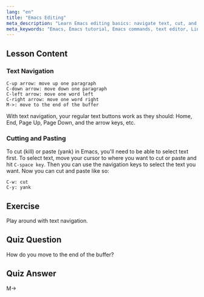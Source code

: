 ```yaml
---
lang: "en"
title: "Emacs Editing"
meta_description: "Learn Emacs editing basics: navigate text, cut, and paste efficiently. This beginner-friendly guide helps you master essential Emacs commands for Linux."
meta_keywords: "Emacs, Emacs tutorial, Emacs commands, text editor, Linux editor, Emacs navigation, beginner Emacs, Emacs guide"
---
```


## Lesson Content

### Text Navigation

```
C-up arrow: move up one paragraph
C-down arrow: move down one paragraph
C-left arrow: move one word left
C-right arrow: move one word right
M->: move to the end of the buffer
```

With text navigation, your regular text buttons work as they should: Home, End, Page Up, Page Down, and the arrow keys, etc.

### Cutting and Pasting

To cut (kill) or paste (yank) in Emacs, you'll need to be able to select text first. To select text, move your cursor to where you want to cut or paste and hit `C-space key`. Then you can use the navigation keys to select the text you want. Now you can cut and paste like so:

```
C-w: cut
C-y: yank
```

## Exercise

Play around with text navigation.

## Quiz Question

How do you move to the end of the buffer?

## Quiz Answer

M->
